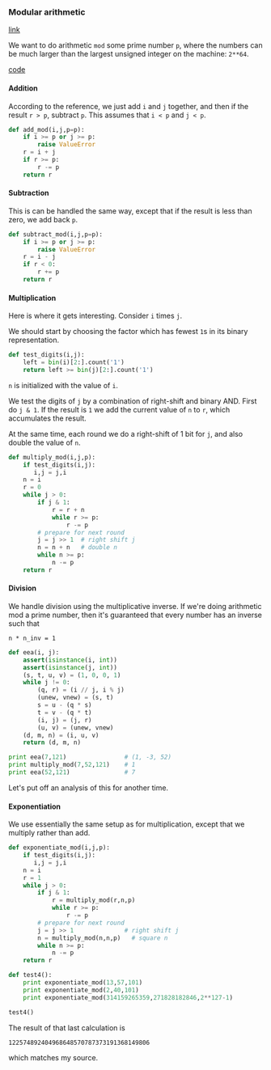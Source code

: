 ### Modular arithmetic

[link](https://www.johannes-bauer.com/compsci/ecc/#anchor13)

We want to do arithmetic `mod` some prime number `p`, where the numbers can be much larger than the largest unsigned integer on the machine:  `2**64`.

[code](scripts/modular.py)

#### Addition

According to the reference, we just add `i` and `j` together, and then if the result `r > p`, subtract `p`.  This assumes that `i < p` and `j < p`.

``` python
def add_mod(i,j,p=p):
    if i >= p or j >= p:
        raise ValueError
    r = i + j
    if r >= p:
        r -= p
    return r
```

#### Subtraction

This is can be handled the same way, except that if the result is less than zero, we add back `p`.

``` python
def subtract_mod(i,j,p=p):
    if i >= p or j >= p:
        raise ValueError
    r = i - j
    if r < 0:
        r += p
    return r
```

#### Multiplication

Here is where it gets interesting.  Consider `i` times `j`.  

We should start by choosing the factor which has fewest `1`s in its binary representation.

``` python
def test_digits(i,j):
    left = bin(i)[2:].count('1')
    return left >= bin(j)[2:].count('1')
```

`n` is initialized with the value of `i`.

We test the digits of `j` by a combination of right-shift and binary AND.  First do `j & 1`.  If the result is `1` we add the current value of `n` to `r`, which accumulates the result.

At the same time, each round we do a right-shift of 1 bit for `j`, and also double the value of `n`.

``` python
def multiply_mod(i,j,p):
    if test_digits(i,j):
       i,j = j,i
    n = i
    r = 0
    while j > 0:
        if j & 1:
            r = r + n
            while r >= p:
                r -= p
        # prepare for next round
        j = j >> 1  # right shift j
        n = n + n   # double n
        while n >= p:
            n -= p
    return r
```

#### Division

We handle division using the multiplicative inverse.  If we're doing arithmetic mod a prime number, then it's guaranteed that every number has an inverse such that

    n * n_inv = 1

``` python
def eea(i, j):
    assert(isinstance(i, int))
    assert(isinstance(j, int))
    (s, t, u, v) = (1, 0, 0, 1)
    while j != 0:
        (q, r) = (i // j, i % j)
        (unew, vnew) = (s, t)
        s = u - (q * s)
        t = v - (q * t)
        (i, j) = (j, r)
        (u, v) = (unew, vnew)
    (d, m, n) = (i, u, v)
    return (d, m, n)

print eea(7,121)                # (1, -3, 52)
print multiply_mod(7,52,121)    # 1
print eea(52,121)               # 7
```

Let's put off an analysis of this for another time.

#### Exponentiation

We use essentially the same setup as for multiplication, except that we multiply rather than add.

``` python
def exponentiate_mod(i,j,p):
    if test_digits(i,j):
       i,j = j,i
    n = i
    r = 1
    while j > 0:
        if j & 1:
            r = multiply_mod(r,n,p)
            while r >= p:
                r -= p
        # prepare for next round
        j = j >> 1              # right shift j
        n = multiply_mod(n,n,p)   # square n
        while n >= p:
            n -= p
    return r

def test4():
    print exponentiate_mod(13,57,101)
    print exponentiate_mod(2,40,101)
    print exponentiate_mod(314159265359,271828182846,2**127-1)

test4()
```

The result of that last calculation is 

    122574892404968648570787373191368149806

which matches my source.